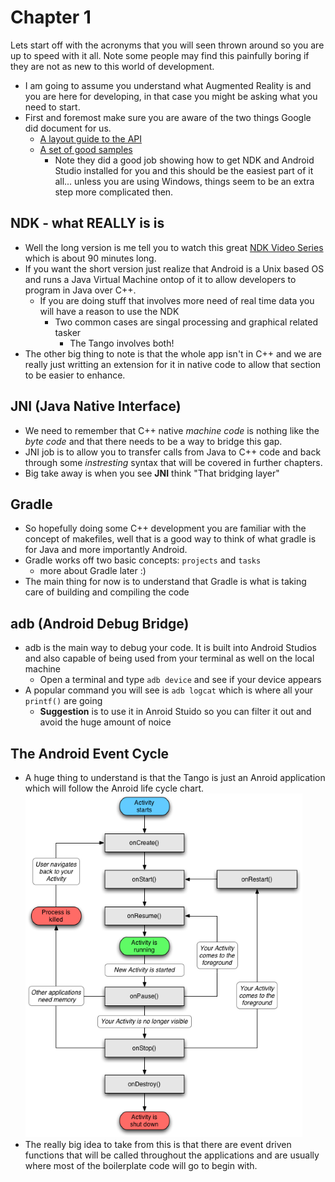 # Chapter 1

Lets start off with the acronyms that you will seen thrown around so you are up to speed with it all. Note some people may find this painfully boring if they are not as new to this world of development.

* I am going to assume you understand what Augmented Reality is and you are here for developing, in that case you might be asking what you need to start.
* First and foremost make sure you are aware of the two things Google did document for us.
    * [A layout guide to the API](https://developers.google.com/tango/apis/c/)
    * [A set of good samples](https://github.com/googlesamples/tango-examples-c/)
        * Note they did a good job showing how to get NDK and Android Studio installed for you and this should be the easiest part of it all... unless you are using Windows, things seem to be an extra step more complicated then.
        
## NDK - what REALLY is is 
* Well the long version is me tell you to watch this great [NDK Video Series](https://www.youtube.com/playlist?list=PL0C9C46CAAB1CFB2B) which is about 90 minutes long.
* If you want the short version just realize that Android is a Unix based OS and runs a Java Virtual Machine ontop of it to allow developers to program in Java over C++. 
    * If you are doing stuff that involves more need of real time data you will have a reason to use the NDK
        * Two common cases are singal processing and graphical related tasker
            * The Tango involves both!
* The other big thing to note is that the whole app isn't in C++ and we are really just writting an extension for it in native code to allow that section to be easier to enhance.

## JNI (Java Native Interface)
* We need to remember that C++ native *machine code* is nothing like the *byte code* and that there needs to be a way to bridge this gap.
* JNI job is to allow you to transfer calls from Java to C++ code and back through some *instresting* syntax that will be covered in further chapters.
* Big take away is when you see **JNI** think "That bridging layer"

## Gradle
* So hopefully doing some C++ development you are familiar with the concept of makefiles, well that is a good way to think of what gradle is for Java and more importantly Android.
* Gradle works off two basic concepts: `projects` and `tasks`
    * more about Gradle later :)
* The main thing for now is to understand that Gradle is what is taking care of building and compiling the code

## adb (Android Debug Bridge)
* adb is the main way to debug your code. It is built into Android Studios and also capable of being used from your terminal as well on the local machine
    * Open a terminal and type `adb device` and see if your device appears
* A popular command you will see is `adb logcat` which is where all your `printf()` are going
    * **Suggestion** is to use it in Anroid Stuido so you can filter it out and avoid the huge amount of noice


## The Android Event Cycle
* A huge thing to understand is that the Tango is just an Anroid application which will follow the Anroid life cycle chart.
![Android Life Cylce](images/Chapter_01_IMG_001.png)
* The really big idea to take from this is that there are event driven functions that will be called throughout the applications and are usually where most of the boilerplate code will go to begin with.